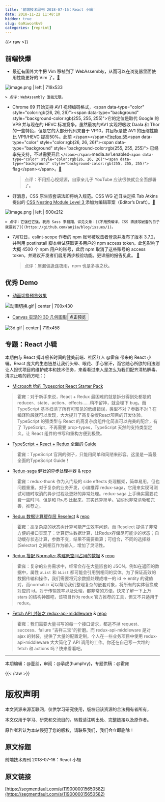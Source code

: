 ```yaml
---
title: '前端技术周刊 2018-07-16：React 小辑' 
date: 2018-11-22 11:48:10
hidden: true
slug: 6a9iwoo4kv9
categories: [reprint]
---
```


{{< raw >}}
<h2 id="articleHeader0">&#x524D;&#x7AEF;&#x5FEB;&#x7206;</h2><ul><li>&#x6700;&#x8FD1;&#x6709;&#x56FD;&#x5916;&#x5927;&#x725B;&#x628A; Vim &#x79FB;&#x690D;&#x5230;&#x4E86; WebAssembly&#xFF0C;&#x4ECE;&#x800C;&#x53EF;&#x4EE5;&#x5728;&#x6D4F;&#x89C8;&#x5668;&#x91CC;&#x9762;&#x4F7F;&#x7528;&#x6027;&#x80FD;&#x66F4;&#x597D;&#x7684; Vim &#x4E86;&#x3002;<a href="https://github.com/rhysd/vim.wasm" rel="nofollow noreferrer" target="_blank">&#x1F517;</a></li></ul><p><span class="img-wrap"><img data-src="/img/remote/1460000015650585?w=1260&amp;h=934" src="https://static.alili.tech/img/remote/1460000015650585?w=1260&amp;h=934" alt="image.png | left | 719x533" title="image.png | left | 719x533" style="cursor:pointer;display:inline"></span></p><div class="widget-codetool" style="display:none"><div class="widget-codetool--inner"><span class="selectCode code-tool" data-toggle="tooltip" data-placement="top" title="" data-original-title="&#x5168;&#x9009;"></span> <span type="button" class="copyCode code-tool" data-toggle="tooltip" data-placement="top" data-clipboard-text="&gt; &#x70B9;&#x8BC4;&#xFF1A;WebAssembly &#x6F5C;&#x80FD;&#x65E0;&#x9650;&#x3002;" title="" data-original-title="&#x590D;&#x5236;"></span> <span type="button" class="saveToNote code-tool" data-toggle="tooltip" data-placement="top" title="" data-original-title="&#x653E;&#x8FDB;&#x7B14;&#x8BB0;"></span></div></div><pre class="hljs markdown"><code style="word-break:break-word;white-space:initial"><span class="hljs-quote">&gt; &#x70B9;&#x8BC4;&#xFF1A;WebAssembly &#x6F5C;&#x80FD;&#x65E0;&#x9650;&#x3002;</span></code></pre><ul><li><p>Chrome 69 &#x5F00;&#x59CB;&#x652F;&#x6301; AV1 &#x89C6;&#x9891;&#x7F16;&#x7801;&#x683C;&#x5F0F;&#xFF0C;&lt;span data-type=&quot;color&quot; style=&quot;color:rgb(26, 26, 26)&quot;&gt;&lt;span data-type=&quot;background&quot; style=&quot;background-color:rgb(255, 255, 255)&quot;&gt;&#x5B83;&#x7684;&#x5B9A;&#x4F4D;&#x662F;&#x53D6;&#x4EE3; Google &#x7684; VP9 &#x5E76;&#x4E0E;&#x73B0;&#x5728;&#x7684; HEVC &#x6807;&#x51C6;&#x7ADE;&#x4E89;&#x3002;&#x867D;&#x7136;&#x6700;&#x521D;&#x7684;AV1 &#x5B9E;&#x73B0;&#x5C06;&#x5438;&#x6536; Daala &#x548C; Thor &#x7684;&#x4E00;&#x4E9B;&#x7279;&#x8272;&#xFF0C;&#x4F46;&#x662F;&#x5B83;&#x7684;&#x5927;&#x90E8;&#x5206;&#x4EE3;&#x7801;&#x6765;&#x81EA;&#x4E8E; VP10&#xFF0C;&#x5176;&#x76EE;&#x6807;&#x662F;&#x4F7F; AV1 &#x7684;&#x538B;&#x7F29;&#x6027;&#x80FD;&#x6BD4; VP9/HEVC &#x63D0;&#x9AD8;50%&#x3002;&#x6B64;&#x524D; &lt;/span&gt;&lt;/span&gt;<a href="https://bugzilla.mozilla.org/show_bug.cgi?id=1314147" rel="nofollow noreferrer" target="_blank">Firefox 55</a>&lt;span data-type=&quot;color&quot; style=&quot;color:rgb(26, 26, 26)&quot;&gt;&lt;span data-type=&quot;background&quot; style=&quot;background-color:rgb(255, 255, 255)&quot;&gt; &#x5DF2;&#x7ECF;&#x7387;&#x5148;&#x652F;&#x6301;&#xFF0C;&#x4E0D;&#x8FC7;&#x9700;&#x8981;&#x5F00;&#x542F; <code>&lt;/span&gt;&lt;/span&gt;</code>media.av1.enabled<code>&lt;span data-type=&quot;color&quot; style=&quot;color:rgb(26, 26, 26)&quot;&gt;&lt;span data-type=&quot;background&quot; style=&quot;background-color:rgb(255, 255, 255)&quot;&gt;</code> flag&lt;/span&gt;&lt;/span&gt;&#x3002;<a href="https://www.chromestatus.com/feature/5729898442260480" rel="nofollow noreferrer" target="_blank">&#x1F517;</a></p><blockquote>&#x70B9;&#x8BC4;&#xFF1A;&#x4E0D;&#x7528;&#x62C5;&#x5FC3;&#x89C6;&#x9891;&#x6E90;&#xFF0C;&#x81EA;&#x5BB6;&#x4EB2;&#x513F;&#x5B50; YouTube &#x5E94;&#x8BE5;&#x5F88;&#x5FEB;&#x5C31;&#x4F1A;&#x5168;&#x9762;&#x90E8;&#x7F72;&#x4E86;&#x3002;</blockquote></li><li>&#x597D;&#x6D88;&#x606F;&#xFF0C;CSS &#x539F;&#x751F;&#x5D4C;&#x5957;&#x8BED;&#x6CD5;&#x5373;&#x5C06;&#x7EB3;&#x5165;&#x89C4;&#x8303;&#x3002;CSS WG &#x8FD1;&#x65E5;&#x51B3;&#x5B9A;&#x628A; Tab Atkins &#x63D0;&#x51FA;&#x7684; <a href="https://tabatkins.github.io/specs/css-nesting/" rel="nofollow noreferrer" target="_blank">CSS Nesting Module Level 3 </a>&#x6DFB;&#x52A0;&#x4E3A;&#x7F16;&#x8F91;&#x8349;&#x6848;&#xFF08;Editor&#x2019;s Draft&#xFF09;&#x3002;<a href="https://github.com/w3c/csswg-drafts/issues/2701#issuecomment-402660723" rel="nofollow noreferrer" target="_blank">&#x1F517;</a></li></ul><p><span class="img-wrap"><img data-src="/img/remote/1460000015650586" src="https://static.alili.tech/img/remote/1460000015650586" alt="image.png | left | 600x212" title="image.png | left | 600x212" style="cursor:pointer;display:inline"></span></p><div class="widget-codetool" style="display:none"><div class="widget-codetool--inner"><span class="selectCode code-tool" data-toggle="tooltip" data-placement="top" title="" data-original-title="&#x5168;&#x9009;"></span> <span type="button" class="copyCode code-tool" data-toggle="tooltip" data-placement="top" data-clipboard-text="&gt; &#x70B9;&#x8BC4;&#xFF1A;&#x5B83;&#x5F3A;&#x4EFB;&#x5B83;&#x5F3A;&#xFF0C;&#x6211;&#x7528; Sass &#x6765;&#x7FF1;&#x7FD4;&#xFF0C;&#x8BE6;&#x89C1;&#x6587;&#x7AE0;&#xFF1A;[&#x300A;&#x4E0D;&#x7528;&#x9884;&#x7F16;&#x8BD1;&#xFF0C;CSS &#x76F4;&#x63A5;&#x5199;&#x5D4C;&#x5957;&#x7684;&#x65E5;&#x5B50;&#x5C31;&#x8981;&#x5230;&#x4E86;&#x300B;](https://github.com/anjia/blog/issues/1)&#x3002;" title="" data-original-title="&#x590D;&#x5236;"></span> <span type="button" class="saveToNote code-tool" data-toggle="tooltip" data-placement="top" title="" data-original-title="&#x653E;&#x8FDB;&#x7B14;&#x8BB0;"></span></div></div><pre class="hljs awk"><code style="word-break:break-word;white-space:initial">&gt; &#x70B9;&#x8BC4;&#xFF1A;&#x5B83;&#x5F3A;&#x4EFB;&#x5B83;&#x5F3A;&#xFF0C;&#x6211;&#x7528; Sass &#x6765;&#x7FF1;&#x7FD4;&#xFF0C;&#x8BE6;&#x89C1;&#x6587;&#x7AE0;&#xFF1A;[&#x300A;&#x4E0D;&#x7528;&#x9884;&#x7F16;&#x8BD1;&#xFF0C;CSS &#x76F4;&#x63A5;&#x5199;&#x5D4C;&#x5957;&#x7684;&#x65E5;&#x5B50;&#x5C31;&#x8981;&#x5230;&#x4E86;&#x300B;](https:<span class="hljs-regexp">//gi</span>thub.com<span class="hljs-regexp">/anjia/</span>blog<span class="hljs-regexp">/issues/</span><span class="hljs-number">1</span>)&#x3002;</code></pre><ul><li><p>7&#x6708;12&#x65E5;&#xFF0C;eslint-scope &#x4F5C;&#x8005;&#x7684; npm &#x8D26;&#x53F7;&#x88AB;&#x653B;&#x51FB;&#x8005;&#x767B;&#x5F55;&#x5E76;&#x53D1;&#x5E03;&#x4E86;&#x7248;&#x672C; 3.7.2&#xFF0C;&#x5E76;&#x5229;&#x7528; postinstall &#x811A;&#x672C;&#x5C1D;&#x8BD5;&#x83B7;&#x53D6;&#x66F4;&#x591A;&#x7528;&#x6237;&#x7684; npm access token&#x3002;&#x6B64;&#x5305;&#x5F71;&#x54CD;&#x4E86;&#x5927;&#x6982; 4500 &#x4E2A; npm &#x7528;&#x6237;&#x7684;&#x8D26;&#x53F7;&#xFF0C;&#x6B64;&#x540E; npm &#x53D6;&#x6D88;&#x4E86;&#x8FD9;&#x4E9B;&#x8D26;&#x53F7;&#x7684; access token&#xFF0C;&#x5E76;&#x5EFA;&#x8BAE;&#x5F00;&#x53D1;&#x8005;&#x4EEC;&#x542F;&#x7528;&#x4E24;&#x6B65;&#x6821;&#x9A8C;&#x529F;&#x80FD;&#x3002;&#x66F4;&#x8BE6;&#x7EC6;&#x7684;&#x62A5;&#x544A;&#x89C1;&#x6B64;&#x3002; <a href="https://eslint.org/blog/2018/07/postmortem-for-malicious-package-publishes" rel="nofollow noreferrer" target="_blank">&#x1F517;</a></p><blockquote>&#x70B9;&#x8BC4;&#xFF1A;&#x5C4B;&#x6F0F;&#x504F;&#x9022;&#x8FDE;&#x591C;&#x96E8;&#xFF0C;npm &#x4E5F;&#x662F;&#x591A;&#x4E8B;&#x4E4B;&#x79CB;&#x3002;</blockquote></li></ul><h2 id="articleHeader1">&#x4F18;&#x79C0; Demo</h2><ul><li><a href="https://tympanus.net/Development/GridLayoutMotion/" rel="nofollow noreferrer" target="_blank">&#x52A8;&#x753B;&#x5207;&#x6362;&#x9884;&#x89C8;&#x6548;&#x679C;</a></li></ul><p><span class="img-wrap"><img data-src="/img/remote/1460000015650587" src="https://static.alili.tech/img/remote/1460000015650587" alt="&#x52A8;&#x753B;&#x5207;&#x6362;.gif | center | 700x430" title="&#x52A8;&#x753B;&#x5207;&#x6362;.gif | center | 700x430" style="cursor:pointer"></span></p><ul><li><a href="https://codepen.io/desandro/pen/MXPXGj" rel="nofollow noreferrer" target="_blank">Canvas &#x5B9E;&#x73B0;&#x7684; 3D &#x51E0;&#x4F55;&#x56FE;&#x5F62;</a><button class="btn btn-xs btn-default ml10 preview" data-url="desandro/pen/MXPXGj" data-typeid="3">&#x70B9;&#x51FB;&#x9884;&#x89C8;</button></li></ul><p><span class="img-wrap"><img data-src="/img/remote/1460000015650588" src="https://static.alili.tech/img/remote/1460000015650588" alt="3d.gif | center | 719x458" title="3d.gif | center | 719x458" style="cursor:pointer"></span></p><h2 id="articleHeader2">&#x4E13;&#x9898;&#xFF1A;React &#x5C0F;&#x8F91;</h2><p>&#x672C;&#x671F;&#x7531;&#x4E0E; React &#x640F;&#x6597;&#x6781;&#x957F;&#x65F6;&#x95F4;&#x7684;&#x5065;&#x7F8E;&#x524D;&#x7AEF;&#x3001;&#x793E;&#x533A;&#x7EA2;&#x4EBA; @&#x970D;&#x96CD; &#x5E26;&#x6765;&#x7684; React &#x5C0F;&#x8F91;&#x3002;React &#x5E9E;&#x5927;&#x7684;&#x751F;&#x6001;&#x94FE;&#x603B;&#x8BA9;&#x6211;&#x4EEC;&#x5934;&#x6655;&#x3001;&#x773C;&#x82B1;&#x3001;&#x624B;&#x5FC3;&#x5192;&#x6C57;&#xFF0C;&#x800C;&#x5B83;&#x968F;&#x5FC3;&#x6240;&#x6B32;&#x7684;&#x7528;&#x6CD5;&#x5219;&#x8BA9;&#x4EBA;&#x62C5;&#x5FE7;&#x9879;&#x76EE;&#x7684;&#x7EF4;&#x62A4;&#x6210;&#x672C;&#x548C;&#x6280;&#x672F;&#x503A;&#x52A1;&#xFF0C;&#x6765;&#x770B;&#x770B;&#x8FC7;&#x6765;&#x4EBA;&#x662F;&#x600E;&#x4E48;&#x4E3A;&#x6211;&#x4EEC;&#x914D;&#x9F50;&#x6E05;&#x70ED;&#x89E3;&#x6BD2;&#x3001;&#x6E05;&#x51C9;&#x6B62;&#x54B3;&#x7684;&#x836F;&#x65B9;&#x5427;&#xFF1A;&#xFF09;</p><ul><li><a href="https://github.com/Microsoft/TypeScript-React-Starter#typescript-react-starter" rel="nofollow noreferrer" target="_blank">Microsoft &#x7ED9;&#x7684; Typescript React Starter Pack</a></li></ul><blockquote>&#x970D;&#x96CD;&#xFF1A;&#x5BF9;&#x4E8E;&#x65B0;&#x624B;&#x6765;&#x8BF4;&#xFF0C;React + Redux &#x6700;&#x56F0;&#x96BE;&#x7684;&#x5C31;&#x662F;&#x62C6;&#x5206;&#x5F97;&#x5230;&#x5904;&#x90FD;&#x662F;&#x7684;reducer&#x3001;state&#x3001;action&#x3001;effects&#x2026;&#x2026;&#x7A0D;&#x4E0D;&#x7559;&#x795E;&#xFF0C;&#x5C31;&#x4F1A;&#x57CB;&#x4E0B; bug&#x3002;&#x800C; TypeScript &#x57FA;&#x672C;&#x626B;&#x6E05;&#x4E86;&#x6240;&#x6709;&#x53EF;&#x9884;&#x89C1;&#x7684;&#x4F4E;&#x7EA7;&#x9519;&#x8BEF;&#xFF0C;&#x7C7B;&#x578B;&#x4E0D;&#x5BF9;&#xFF1F;&#x53C2;&#x6570;&#x4E0D;&#x5BF9;&#xFF1F;&#x5728;&#x7F16;&#x8BD1;&#x9636;&#x6BB5;&#x5C31;&#x53EF;&#x4EE5;&#x53D1;&#x73B0;&#xFF0C;&#x5927;&#x5927;&#x63D0;&#x5347;&#x4E86;&#x9AD8;&#x590D;&#x6742;&#x5EA6;React&#x9879;&#x76EE;&#x7684;&#x5F00;&#x53D1;&#x4F53;&#x9A8C;&#x3002;TypeScript &#x7684;&#x5F3A;&#x7C7B;&#x578B;&#x4E0E; React &#x7684;&#x9AD8;&#x590D;&#x6742;&#x5EA6;&#x7EC4;&#x4EF6;&#x5316;&#x7B80;&#x76F4;&#x53EF;&#x4EE5;&#x5B8C;&#x7F8E;&#x7684;&#x914D;&#x5408;&#xFF0C;&#x6709;&#x4E86; TypeScript&#xFF0C;&#x4E0D;&#x518D;&#x9700;&#x8981; prop-types&#xFF0C;TypeScript &#x5929;&#x7136;&#x7684;&#x652F;&#x6301;&#x7C7B;&#x578B;&#x5B9A;&#x4E49;&#x3002;&#x8BA9; React &#x7EC4;&#x4EF6;&#x7684;&#x4E66;&#x5199;&#x548C;&#x91CD;&#x6784;&#x65B9;&#x4FBF;&#x5230;&#x6781;&#x81F4;&#x3002;</blockquote><ul><li><a href="https://github.com/piotrwitek/react-redux-typescript-guide" rel="nofollow noreferrer" target="_blank">TypeScript + React + Redux &#x5168;&#x9762;&#x7684; Guide</a></li></ul><blockquote>&#x970D;&#x96CD;&#xFF1A;TypeScript &#x5B98;&#x7F51;&#x7684;&#x4F8B;&#x5B50;&#xFF0C;&#x53EA;&#x80FD;&#x7528;&#x7B80;&#x5355;&#x548C;&#x7B80;&#x964B;&#x6765;&#x5F62;&#x5BB9;&#x3002;&#x8FD9;&#x91CC;&#x662F;&#x4E00;&#x7BC7;&#x6700;&#x5168;&#x9762;&#x7684;TypeScript Guide&#xFF01;</blockquote><ul><li><a href="https://hackernoon.com/redux-saga-tutorial-for-beginners-and-dog-lovers-aa69a17db645" rel="nofollow noreferrer" target="_blank">Redux-saga &#x5065;&#x58EE;&#x7684;&#x5F02;&#x6B65;&#x5904;&#x7406;&#x795E;&#x5668;</a> &amp; <a href="https://github.com/redux-saga/redux-saga/" rel="nofollow noreferrer" target="_blank">repo</a></li></ul><blockquote>&#x970D;&#x96CD;&#xFF1A;redux-thunk &#x4F5C;&#x4E3A;&#x5165;&#x95E8;&#x7EA7;&#x7684; side effects &#x5904;&#x7406;&#x6846;&#x67B6;&#xFF0C;&#x7B80;&#x5355;&#x6613;&#x7528;&#xFF0C;&#x4F46;&#x4E5F;&#x95EE;&#x9898;&#x91CD;&#x91CD;&#x3002;&#x5BF9;&#x4E8E;&#x590D;&#x6742;&#x7684;&#x4E1A;&#x52A1;&#x5F00;&#x53D1;&#xFF0C;&#x5C0F;&#x7F16;&#x63A8;&#x8350; redux-saga&#xFF0C;&#x5B83;&#x7528;&#x6765;&#x5B9E;&#x73B0;&#x53EF;&#x6D4B;&#x8BD5;&#x53EF;&#x968F;&#x65F6;&#x53D6;&#x6D88;&#x7684;&#x5F02;&#x6B65;&#x8FC7;&#x7A0B;&#x53CA;&#x66F4;&#x597D;&#x7684;&#x5F02;&#x5E38;&#x5904;&#x7406;&#x3002;redux-saga &#x4E0A;&#x624B;&#x786E;&#x5B9E;&#x9700;&#x8981;&#x82B1;&#x8D39;&#x4E00;&#x4E9B;&#x65F6;&#x95F4;&#xFF0C;&#x4F46;&#x662F;&#x548C; RxJS &#x6BD4;&#x8D77;&#x6765;&#xFF0C;&#x5176;&#x5B9E;&#x8FD8;&#x7B97;&#x7B80;&#x5355;&#x3002;&#x5B98;&#x7F51;&#x4E5F;&#x975E;&#x5E38;&#x6E05;&#x6670;&#x548C;&#x5B8C;&#x5584;&#xFF0C;&#x63A8;&#x8350;&#x4E4B;&#x3002;</blockquote><ul><li><a href="https://dashbouquet.com/blog/frontend-development/usage-of-reselect-in-a-react-redux-application" rel="nofollow noreferrer" target="_blank">Redux &#x6570;&#x636E;&#x8BA1;&#x7B97;&#x7F13;&#x5B58;&#x5C42; Reselect</a> &amp; <a href="https://github.com/reduxjs/reselect" rel="nofollow noreferrer" target="_blank">repo</a></li></ul><blockquote>&#x970D;&#x96CD;&#xFF1A;&#x9AD8;&#x590D;&#x6742;&#x5EA6;&#x7684;&#x72B6;&#x6001;&#x6811;&#x8BA1;&#x7B97;&#x53EF;&#x80FD;&#x4EA7;&#x751F;&#x6548;&#x7387;&#x95EE;&#x9898;&#xFF0C;&#x800C; Reselect &#x63D0;&#x4F9B;&#x4E86;&#x975E;&#x5E38;&#x65B9;&#x4FBF;&#x7684;&#x63A5;&#x53E3;&#x5B9E;&#x73B0;&#x4E86;&#xFF1A;&#x8BA1;&#x7B97;&#x884D;&#x751F;&#x6570;&#x636E;&#x8BA1;&#x7B97;&#xFF0C;&#x8BA9;Redux&#x5B58;&#x50A8;&#x5C3D;&#x53EF;&#x80FD;&#x5C11;&#x7684;&#x72B6;&#x6001;&#xFF1B;&#x81EA;&#x52A8;&#x7F13;&#x5B58;&#x72B6;&#x6001;&#x8BA1;&#x7B97;&#xFF0C;&#x53C2;&#x6570;&#x4E0D;&#x53D8;&#xFF0C;&#x7ED3;&#x679C;&#x4E0D;&#x9700;&#x8981;&#x91CD;&#x7B97;&#xFF1B;&#x53EF;&#x7EC4;&#x5408;&#xFF0C;&#x4E0D;&#x540C;&#x7684;&#x9009;&#x62E9;&#x5668; (Selector) &#x4E4B;&#x95F4;&#x76F8;&#x4E92;&#x4F5C;&#x4E3A;&#x8F93;&#x5165;&#xFF0C;&#x589E;&#x52A0;&#x4E86;&#x7075;&#x6D3B;&#x6027;&#x3002;</blockquote><ul><li><a href="https://medium.com/farmdrop/using-normalizr-js-in-a-redux-store-96ab33991369" rel="nofollow noreferrer" target="_blank">Redux &#x642D;&#x914D; Normalizr &#x6784;&#x5EFA;&#x4F4E;&#x7A7A;&#x95F4;&#x5360;&#x7528;&#x7684;&#x6570;&#x636E;</a> &amp; <a href="https://github.com/paularmstrong/normalizr" rel="nofollow noreferrer" target="_blank">repo</a></li></ul><blockquote>&#x970D;&#x96CD;&#xFF1A;&#x590D;&#x6742;&#x7684;&#x4E1A;&#x52A1;&#x9700;&#x6C42;&#x4E2D;&#xFF0C;&#x7ECF;&#x5E38;&#x4F1A;&#x5B58;&#x5728;&#x5927;&#x91CF;&#x5D4C;&#x5957;&#x7684; JSON&#x3002;&#x4F8B;&#x5982;&#x5728;&#x8FD4;&#x56DE;&#x7684;&#x6570;&#x636E;&#x4E2D;&#xFF0C;&#x5C5E;&#x6027; <code>aList</code> &#x548C; <code>bList</code> &#x90FD;&#x53EF;&#x80FD;&#x4F1A;&#x5F15;&#x7528;&#x5230;&#x76F8;&#x540C;&#x7684;&#x5B9E;&#x4F53;&#x3002;&#x4E3A;&#x4E86;&#x4FDD;&#x8BC1;&#x9AD8;&#x6548;&#x7684;&#x6570;&#x636E;&#x4F20;&#x8F93;&#x548C;&#x64CD;&#x4F5C;&#xFF0C;&#x6211;&#x4EEC;&#x9700;&#x8981;&#x5C06;&#x5197;&#x4F59;&#x6570;&#x636E;&#x5904;&#x7406;&#x6210;&#x552F;&#x4E00;&#x7684; id -&gt; entity &#x7684;&#x952E;&#x503C;&#x5BF9;&#xFF0C;&#x800C;normalizr &#x53EF;&#x4EE5;&#x5E2E;&#x52A9;&#x6211;&#x4EEC;&#x6574;&#x7406;&#x590D;&#x6742;&#x7684;&#x5D4C;&#x5957;&#x5BF9;&#x8C61;&#xFF0C;&#x5C06;&#x6240;&#x6709;&#x7684;&#x5B9E;&#x4F53;&#x66FF;&#x6362;&#x6210;&#x5BF9;&#x5E94;&#x7684; id&#x3002;&#x5BF9;&#x4E8E;&#x4F20;&#x8F93;&#x6548;&#x7387;&#x4EE5;&#x53CA;&#x5904;&#x7406;&#xFF0C;&#x90FD;&#x975E;&#x5E38;&#x7684;&#x65B9;&#x4FBF;&#x3002;&#x5FEB;&#x6765;&#x4E86;&#x89E3;&#x4E00;&#x4E0B;&#x4E0A;&#x4E07; stars &#x7684;&#x7ED3;&#x6784;&#x795E;&#x5668;&#x5427;&#xFF0C;&#x8BE5;&#x9879;&#x76EE;&#x4F5C;&#x4E3A; redux &#x5B98;&#x65B9;&#x63A8;&#x8350;&#x7684;&#x5DE5;&#x5177;&#xFF0C;&#x4F46;&#x53C8;&#x4E0D;&#x53EA;&#x9002;&#x7528;&#x4E8E; redux&#x3002;</blockquote><ul><li><a href="https://engineering.thetrainline.com/handling-api-calls-in-redux-with-redux-api-middleware-c95c38816e13?gi=f2e7f3025bc8" rel="nofollow noreferrer" target="_blank">Fetch API &#x5C01;&#x88C5;&#x4E4B; redux-api-middleware</a> &amp; <a href="https://github.com/agraboso/redux-api-middleware" rel="nofollow noreferrer" target="_blank">repo</a></li></ul><blockquote>&#x970D;&#x96CD;&#xFF1A;&#x6211;&#x4EEC;&#x9700;&#x8981;&#x5927;&#x91CF;&#x4E66;&#x5199;&#x7684;&#x6BCF;&#x4E00;&#x4E2A;&#x63A5;&#x53E3;&#x8BF7;&#x6C42;&#xFF0C;&#x90FD;&#x9003;&#x4E0D;&#x6389; request&#x3001;success&#x3001;failure &#x201C;&#x5409;&#x7965;&#x4E09;&#x5B9D;&#x201D;&#x7684;&#x6298;&#x78E8;&#x3002;&#x800C; redux-api-middleware &#x662F;&#x5BF9; ajax &#x7684;&#x5C01;&#x88C5;&#xFF0C;&#x63D0;&#x4F9B;&#x4E86;&#x5927;&#x91CF;&#x7684;&#x914D;&#x7F6E;&#x5B9A;&#x5236;&#x3002;&#x4E2A;&#x4EBA;&#x5728;&#x4E00;&#x4E9B;&#x4E1A;&#x52A1;&#x9879;&#x76EE;&#x4E2D;&#x4F7F;&#x7528; redux-api-middleware &#x5927;&#x5927;&#x7B80;&#x5316;&#x4E86; API &#x8C03;&#x7528;&#x7684;&#x5DE5;&#x4F5C;&#x3002;&#x4F60;&#x8FD8;&#x5728;&#x81EA;&#x5DF1;&#x5199;&#x4E00;&#x5927;&#x5806;&#x7684; fetch &#x548C; actions &#x5417;&#xFF1F;&#x5FEB;&#x6765;&#x770B;&#x770B;&#x5427;&#x3002;</blockquote><hr><p>&#x672C;&#x671F;&#x7F16;&#x8F91;&#xFF1A;@&#x58F9;&#x4E1D;&#xFF0C;&#x5BA1;&#x9605;&#xFF1A;@&#x627F;&#x864E;(humphry)&#xFF0C;&#x4E13;&#x9898;&#x4F9B;&#x7A3F;&#xFF1A;@&#x970D;&#x96CD;</p>
{{< /raw >}}

# 版权声明
本文资源来源互联网，仅供学习研究使用，版权归该资源的合法拥有者所有，

本文仅用于学习、研究和交流目的。转载请注明出处、完整链接以及原作者。

原作者若认为本站侵犯了您的版权，请联系我们，我们会立即删除！

## 原文标题
前端技术周刊 2018-07-16：React 小辑

## 原文链接
[https://segmentfault.com/a/1190000015650582](https://segmentfault.com/a/1190000015650582)

